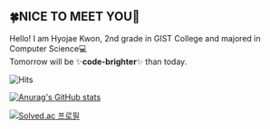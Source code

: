 <h2>🍀NICE TO MEET YOU👋</h2>
Hello! I am Hyojae Kwon, 2nd grade in GIST College and majored in Computer Science💻 <br>
Tomorrow will be ✨<b>code-brighter</b>✨ than today.
<div align-center>
  
![Hits](https://hits.seeyoufarm.com/api/count/incr/badge.svg?url=https%3A%2F%2Fgithub.com%2FHyojaeKwon-GIST20&count_bg=%23EF78ED&title_bg=%23A600FD&icon=airbus.svg&icon_color=%23FFFFFF&title=Visitors&edge_flat=true)

[![Anurag's GitHub stats](https://github-readme-stats.vercel.app/api?username=HyojaeKwon-GIST20)](https://github.com/anuraghazra/github-readme-stats)
  
  [![Solved.ac
프로필](http://mazassumnida.wtf/api/v2/generate_badge?boj={khj010909})](https://solved.ac/{khj010909})

</div>
